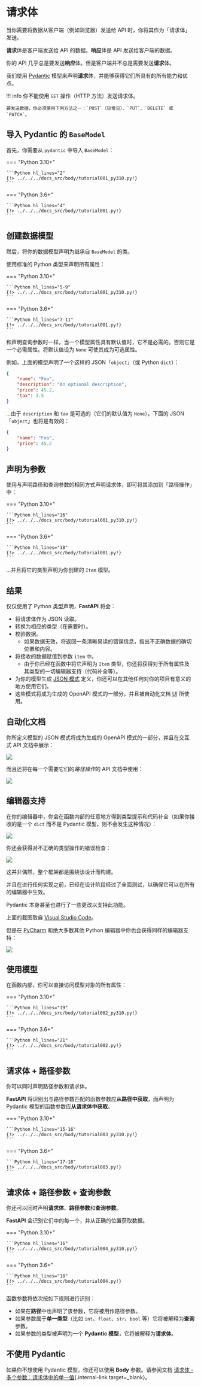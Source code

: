 # 请求体

当你需要将数据从客户端（例如浏览器）发送给 API 时，你将其作为「请求体」发送。

**请求**体是客户端发送给 API 的数据。**响应**体是 API 发送给客户端的数据。

你的 API 几乎总是要发送**响应**体。但是客户端并不总是需要发送**请求**体。

我们使用 <a href="https://pydantic-docs.helpmanual.io/" class="external-link" target="_blank">Pydantic</a> 模型来声明**请求**体，并能够获得它们所具有的所有能力和优点。

!!! info
    你不能使用 `GET` 操作（HTTP 方法）发送请求体。

    要发送数据，你必须使用下列方法之一：`POST`（较常见）、`PUT`、`DELETE` 或 `PATCH`。

## 导入 Pydantic 的 `BaseModel`

首先，你需要从 `pydantic` 中导入 `BaseModel`：

=== "Python 3.10+"

    ```Python hl_lines="2"
    {!> ../../../docs_src/body/tutorial001_py310.py!}
    ```

=== "Python 3.6+"

    ```Python hl_lines="4"
    {!> ../../../docs_src/body/tutorial001.py!}
    ```

## 创建数据模型

然后，将你的数据模型声明为继承自 `BaseModel` 的类。

使用标准的 Python 类型来声明所有属性：

=== "Python 3.10+"

    ```Python hl_lines="5-9"
    {!> ../../../docs_src/body/tutorial001_py310.py!}
    ```

=== "Python 3.6+"

    ```Python hl_lines="7-11"
    {!> ../../../docs_src/body/tutorial001.py!}
    ```

和声明查询参数时一样，当一个模型属性具有默认值时，它不是必需的。否则它是一个必需属性。将默认值设为 `None` 可使其成为可选属性。

例如，上面的模型声明了一个这样的 JSON「`object`」（或 Python `dict`）：

```JSON
{
    "name": "Foo",
    "description": "An optional description",
    "price": 45.2,
    "tax": 3.5
}
```

...由于 `description` 和 `tax` 是可选的（它们的默认值为 `None`），下面的 JSON「`object`」也将是有效的：

```JSON
{
    "name": "Foo",
    "price": 45.2
}
```

## 声明为参数

使用与声明路径和查询参数的相同方式声明请求体，即可将其添加到「路径操作」中：

=== "Python 3.10+"

    ```Python hl_lines="16"
    {!> ../../../docs_src/body/tutorial001_py310.py!}
    ```

=== "Python 3.6+"

    ```Python hl_lines="18"
    {!> ../../../docs_src/body/tutorial001.py!}
    ```

...并且将它的类型声明为你创建的 `Item` 模型。

## 结果

仅仅使用了 Python 类型声明，**FastAPI** 将会：

* 将请求体作为 JSON 读取。
* 转换为相应的类型（在需要时）。
* 校验数据。
    * 如果数据无效，将返回一条清晰易读的错误信息，指出不正确数据的确切位置和内容。
* 将接收的数据赋值到参数 `item` 中。
    * 由于你已经在函数中将它声明为 `Item` 类型，你还将获得对于所有属性及其类型的一切编辑器支持（代码补全等）。
* 为你的模型生成 <a href="https://json-schema.org" class="external-link" target="_blank">JSON 模式</a> 定义，你还可以在其他任何对你的项目有意义的地方使用它们。
* 这些模式将成为生成的 OpenAPI 模式的一部分，并且被自动化文档 <abbr title="用户界面">UI</abbr> 所使用。

## 自动化文档

你所定义模型的 JSON 模式将成为生成的 OpenAPI 模式的一部分，并且在交互式 API 文档中展示：

<img src="https://fastapi.tiangolo.com/img/tutorial/body/image01.png">

而且还将在每一个需要它们的*路径操作*的 API 文档中使用：

<img src="https://fastapi.tiangolo.com/img/tutorial/body/image02.png">

## 编辑器支持

在你的编辑器中，你会在函数内部的任意地方得到类型提示和代码补全（如果你接收的是一个 `dict` 而不是 Pydantic 模型，则不会发生这种情况）：

<img src="https://fastapi.tiangolo.com/img/tutorial/body/image03.png">

你还会获得对不正确的类型操作的错误检查：

<img src="https://fastapi.tiangolo.com/img/tutorial/body/image04.png">

这并非偶然，整个框架都是围绕该设计而构建。

并且在进行任何实现之前，已经在设计阶段经过了全面测试，以确保它可以在所有的编辑器中生效。

Pydantic 本身甚至也进行了一些更改以支持此功能。

上面的截图取自 <a href="https://code.visualstudio.com" class="external-link" target="_blank">Visual Studio Code</a>。

但是在 <a href="https://www.jetbrains.com/pycharm/" class="external-link" target="_blank">PyCharm</a> 和绝大多数其他 Python 编辑器中你也会获得同样的编辑器支持：

<img src="https://fastapi.tiangolo.com/img/tutorial/body/image05.png">

## 使用模型

在函数内部，你可以直接访问模型对象的所有属性：

=== "Python 3.10+"

    ```Python hl_lines="19"
    {!> ../../../docs_src/body/tutorial002_py310.py!}
    ```

=== "Python 3.6+"

    ```Python hl_lines="21"
    {!> ../../../docs_src/body/tutorial002.py!}
    ```

## 请求体 + 路径参数

你可以同时声明路径参数和请求体。

**FastAPI** 将识别出与路径参数匹配的函数参数应**从路径中获取**，而声明为 Pydantic 模型的函数参数应**从请求体中获取**。

=== "Python 3.10+"

    ```Python hl_lines="15-16"
    {!> ../../../docs_src/body/tutorial003_py310.py!}
    ```

=== "Python 3.6+"

    ```Python hl_lines="17-18"
    {!> ../../../docs_src/body/tutorial003.py!}
    ```

## 请求体 + 路径参数 + 查询参数

你还可以同时声明**请求体**、**路径参数**和**查询参数**。

**FastAPI** 会识别它们中的每一个，并从正确的位置获取数据。

=== "Python 3.10+"

    ```Python hl_lines="16"
    {!> ../../../docs_src/body/tutorial004_py310.py!}
    ```

=== "Python 3.6+"

    ```Python hl_lines="18"
    {!> ../../../docs_src/body/tutorial004.py!}
    ```

函数参数将依次按如下规则进行识别：

* 如果在**路径**中也声明了该参数，它将被用作路径参数。
* 如果参数属于**单一类型**（比如 `int`、`float`、`str`、`bool` 等）它将被解释为**查询**参数。
* 如果参数的类型被声明为一个 **Pydantic 模型**，它将被解释为**请求体**。

## 不使用 Pydantic

如果你不想使用 Pydantic 模型，你还可以使用 **Body** 参数。请参阅文档 [请求体 - 多个参数：请求体中的单一值](body-multiple-params.md#singular-values-in-body){.internal-link target=_blank}。

